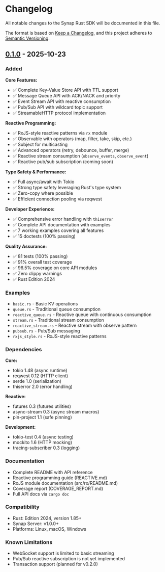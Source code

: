 # Changelog

All notable changes to the Synap Rust SDK will be documented in this file.

The format is based on [Keep a Changelog](https://keepachangelog.com/en/1.0.0/),
and this project adheres to [Semantic Versioning](https://semver.org/spec/v2.0.0.html).

## [0.1.0] - 2025-10-23

### Added

**Core Features:**
- ✅ Complete Key-Value Store API with TTL support
- ✅ Message Queue API with ACK/NACK and priority
- ✅ Event Stream API with reactive consumption
- ✅ Pub/Sub API with wildcard topic support
- ✅ StreamableHTTP protocol implementation

**Reactive Programming:**
- ✅ RxJS-style reactive patterns via `rx` module
- ✅ Observable with operators (map, filter, take, skip, etc.)
- ✅ Subject for multicasting
- ✅ Advanced operators (retry, debounce, buffer, merge)
- ✅ Reactive stream consumption (`observe_events`, `observe_event`)
- ✅ Reactive pub/sub subscription (coming soon)

**Type Safety & Performance:**
- ✅ Full async/await with Tokio
- ✅ Strong type safety leveraging Rust's type system
- ✅ Zero-copy where possible
- ✅ Efficient connection pooling via reqwest

**Developer Experience:**
- ✅ Comprehensive error handling with `thiserror`
- ✅ Complete API documentation with examples
- ✅ 7 working examples covering all features
- ✅ 15 doctests (100% passing)

**Quality Assurance:**
- ✅ 81 tests (100% passing)
- ✅ 91% overall test coverage
- ✅ 96.5% coverage on core API modules
- ✅ Zero clippy warnings
- ✅ Rust Edition 2024

### Examples

- `basic.rs` - Basic KV operations
- `queue.rs` - Traditional queue consumption
- `reactive_queue.rs` - Reactive queue with continuous consumption
- `stream.rs` - Traditional stream consumption
- `reactive_stream.rs` - Reactive stream with observe pattern
- `pubsub.rs` - Pub/Sub messaging
- `rxjs_style.rs` - RxJS-style reactive patterns

### Dependencies

**Core:**
- tokio 1.48 (async runtime)
- reqwest 0.12 (HTTP client)
- serde 1.0 (serialization)
- thiserror 2.0 (error handling)

**Reactive:**
- futures 0.3 (futures utilities)
- async-stream 0.3 (async stream macros)
- pin-project 1.1 (safe pinning)

**Development:**
- tokio-test 0.4 (async testing)
- mockito 1.6 (HTTP mocking)
- tracing-subscriber 0.3 (logging)

### Documentation

- Complete README with API reference
- Reactive programming guide (REACTIVE.md)
- RxJS module documentation (src/rx/README.md)
- Coverage report (COVERAGE_REPORT.md)
- Full API docs via `cargo doc`

### Compatibility

- Rust: Edition 2024, version 1.85+
- Synap Server: v1.0.0+
- Platforms: Linux, macOS, Windows

### Known Limitations

- WebSocket support is limited to basic streaming
- Pub/Sub reactive subscription is not yet implemented
- Transaction support (planned for v0.2.0)

[0.1.0]: https://github.com/hivellm/synap/releases/tag/rust-sdk-v0.1.0

